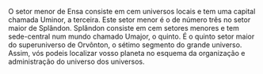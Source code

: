 ﻿O setor menor de Ensa consiste em cem universos locais e tem uma capital chamada Uminor, a terceira. Este setor menor é o de número três no setor maior de Splândon. Splândon consiste em cem setores menores e tem sede-central num mundo chamado Umajor, o quinto. É o quinto setor maior do superuniverso de Orvônton, o sétimo segmento do grande universo. Assim, vós podeis localizar  vosso planeta no esquema da organização e administração do universo dos universos.